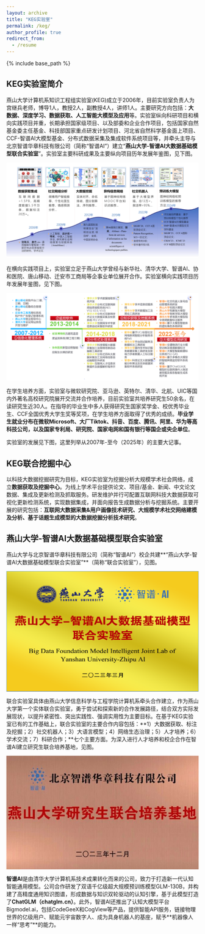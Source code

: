 ```yaml
---
layout: archive
title: "KEG实验室"
permalink: /keg/
author_profile: true
redirect_from:
  - /resume
---
```


{% include base_path %}

## KEG实验室简介

燕山大学计算机系知识工程组实验室(KEG)成立于2006年，目前实验室负责人为宫继兵老师，博导1人，教授2人，副教授4人，讲师1人。主要研究方向包括：**大数据、深度学习、数据获取、人工智能大模型及应用**等。实验室纵向科研项目和横向实践项目并重，长期承担国家级项目、以及部委和企业合作项目，包括国家自然基金委主任基金、科技部国家重点研发计划项目、河北省自然科学基金面上项目、CCF-智谱AI大模型基金、分布式数据采集及集成软件系统项目等，并牵头主导与北京智谱华章科技有限公司（简称“智谱AI”）建立“**燕山大学-智谱AI大数据基础模型联合实验室**”。实验室主要科研成果及主要纵向项目历年发展年鉴图，见下图。



<div align=center><img src="/images/KEG纵向技术发展路线.png"></div>

在横向实践项目上，实验室立足于燕山大学曾经与新华社、清华大学、智谱AI、协和医院、唐山移动、迁安市工商局等企事业单位展开合作。实验室横向实践项目历年发展年鉴图，见下图。

<div align=center><img src="/images/KEG发展脉络.png"></div>



在学生培养方面，实验室与微软研究院、亚马逊、英特尔、清华、北航、UIC等国内外著名高校研究院展开交流并合作培养，目前实验室共培养研究生50余名，在读研究生近30人。在指导的毕业生中多人获得研究生国家奖学金、校优秀毕业生、CCF全国优秀大学生奖等奖项，在学生培养方面取得了优秀的成绩。**毕业学生就业分布在微软Microsoft、大厂Tiktok、抖音、百度、腾讯、阿里、华为等高科技公司，以及国家专利局、研究院、国家电网和国有银行等国企或央企单位**。

实验室的发展见下图，这里列举从2007年-至今（2025年）的主要大记事。


## KEG联合挖掘中心

以科技大数据挖掘研究为目标，KEG实验室为挖掘分析大规模学术社会网络，成立**数据获取及挖掘中心**。为线上学术平台提供论文、项目/基金、新闻、中文论文数据、集成及更新检测及抓取服务。研发维护并行可配置互联网科技大数据获取可视化更新检测系统，实现数据集成，并面向报告生成数据分析与挖掘系统。主要开展的研究包括：**互联网大数据采集&用户画像技术研究、大规模学术社交网络建模及分析、基于话题生成模型的大数据挖掘分析技术研究**。

## 燕山大学-智谱AI大数据基础模型联合实验室

燕山大学与北京智谱华章科技有限公司（简称“智谱AI”）校企共建**“燕山大学-智谱AI大数据基础模型联合实验室”**（简称“联合实验室”），见图。

<div align=center><img class="middle-image" src="/images/联合实验室.png"></div>

联合实验室具体由燕山大学信息科学与工程学院计算机系牵头合作建立，作为燕山大学第一个实体联合实验室，勇于尝试和探索新的合作发展路径，结合双方实际发展现状，以提升紧密性、突出实践性、强调实用性为主要目标。在基于KEG实验室已有的工作基础上，联合实验室的主要合作内容包括：**1）大数据获取、标注及挖掘；2）社交机器人；3）大语言模型；4）网络生态治理；5）人才培养；6）学术交流；7）科研合作；**七个主要方面。为深入进行人才培养和校企合作在智谱AI建立研究生联合培养基地，见图。

<div align=center><img class="middle-image" src="/images/燕山大学研究生联合培养基地.png"></div>


**智谱AI**是由清华大学计算机系技术成果转化而来的公司，致力于打造新一代认知智能通用模型。公司合作研发了双语千亿级超大规模预训练模型GLM-130B，并构建了高精度通用知识图谱，形成数据与知识双轮驱动的认知引擎，基于此模型打造了**ChatGLM（chatglm.cn）**。此外，智谱AI还推出了认知大模型平台Bigmodel.ai，包括CodeGeeX和CogView等产品，提供智能API服务，链接物理世界的亿级用户、赋能元宇宙数字人、成为具身机器人的基座，赋予**机器像人一样“思考”**的能力。

<style>

 .middle-image {
  width: 620px;
  object-fit: cover; /* 保持图片比例并填充 */
  display: block; /* 图片块级显示 */
  margin: 0 auto; /* 图片居中 */
 }

</style>